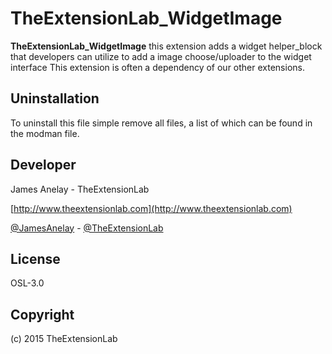 # TheExtensionLab_WidgetImage

**TheExtensionLab_WidgetImage** this extension adds a widget helper_block that developers can utilize to add a image choose/uploader to the widget interface
This extension is often a dependency of our other extensions.

Uninstallation
--------------
To uninstall this file simple remove all files, a list of which can be found in the modman file.

Developer
--------------
James Anelay - TheExtensionLab

[http://www.theextensionlab.com](http://www.theextensionlab.com)

[@JamesAnelay](https://twitter.com/jamesanelay) - [@TheExtensionLab](https://twitter.com/TheExtensionLab)

License
-------
OSL-3.0

Copyright
---------
(c) 2015 TheExtensionLab